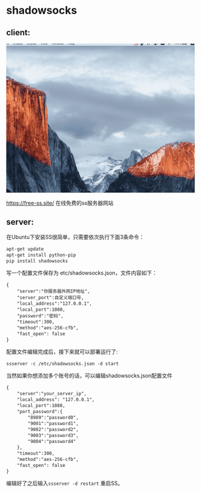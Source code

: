 # shadowsocks

## client:

![shadowsocks_client](https://github.com/leadsino/zl/blob/master/image/shadowsocks_client.gif)

https://free-ss.site/ 在线免费的ss服务器网站

## server:

在Ubuntu下安装SS很简单，只需要依次执行下面3条命令：

```
apt-get update
apt-get install python-pip
pip install shadowsocks
```

写一个配置文件保存为 etc/shadowsocks.json，文件内容如下：

```
{
    "server":"你服务器外网IP地址",
    "server_port":自定义端口号,
    "local_address":"127.0.0.1",
    "local_port":1080,
    "password":"密码",
    "timeout":300,
    "method":"aes-256-cfb",
    "fast_open": false
}
```

配置文件编辑完成后，接下来就可以部署运行了:

```
ssserver -c /etc/shadowsocks.json -d start
```

当然如果你想添加多个账号的话，可以编辑shadowsocks.json配置文件

```
{
    "server":"your_server_ip",
    "local_address": "127.0.0.1",
    "local_port":1080,
    "port_password":{
        "8989":"password0",
        "9001":"password1",
        "9002":"password2",
        "9003":"password3",
        "9004":"password4"
    },
    "timeout":300,
    "method":"aes-256-cfb",
    "fast_open": false
}
```

编辑好了之后输入`ssserver -d restart` 重启SS。

